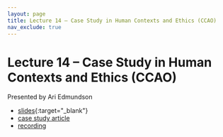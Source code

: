 ```yaml
---
layout: page
title: Lecture 14 – Case Study in Human Contexts and Ethics (CCAO)
nav_exclude: true
---
```


# Lecture 14 – Case Study in Human Contexts and Ethics (CCAO)

Presented by Ari Edmundson

- [slides](https://docs.google.com/presentation/d/1N5iag-ekkalsK-jqT90497UTjVGjcMiLIqbhP2SZyBw/edit?usp=sharing){:target="_blank"}
- [case study article](https://apps.chicagotribune.com/news/watchdog/cook-county-property-tax-divide/assessments.html)
- [recording](https://www.youtube.com/watch?v=PfEZ3gzsLfE)
